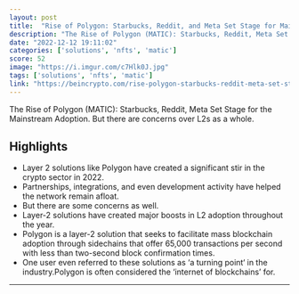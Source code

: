```yaml
---
layout: post
title:  "Rise of Polygon: Starbucks, Reddit, and Meta Set Stage for Mainstream Adoption"
description: "The Rise of Polygon (MATIC): Starbucks, Reddit, Meta Set Stage for the Mainstream Adoption. But there are concerns over L2s as a whole."
date: "2022-12-12 19:11:02"
categories: ['solutions', 'nfts', 'matic']
score: 52
image: "https://i.imgur.com/c7Hlk0J.jpg"
tags: ['solutions', 'nfts', 'matic']
link: "https://beincrypto.com/rise-polygon-starbucks-reddit-meta-set-stage-mainstream-adoption/"
---
```


The Rise of Polygon (MATIC): Starbucks, Reddit, Meta Set Stage for the Mainstream Adoption. But there are concerns over L2s as a whole.

## Highlights

- Layer 2 solutions like Polygon have created a significant stir in the crypto sector in 2022.
- Partnerships, integrations, and even development activity have helped the network remain afloat.
- But there are some concerns as well.
- Layer-2 solutions have created major boosts in L2 adoption throughout the year.
- Polygon is a layer-2 solution that seeks to facilitate mass blockchain adoption through sidechains that offer 65,000 transactions per second with less than two-second block confirmation times.
- One user even referred to these solutions as ‘a turning point‘ in the industry.Polygon is often considered the ‘internet of blockchains’ for.

---
